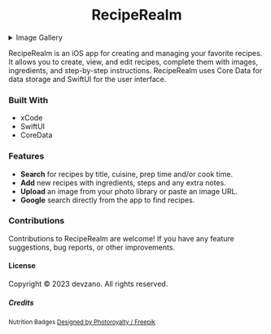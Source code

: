 <h1 align="center">RecipeRealm</h1>

<details>
  <summary>Image Gallery</summary>

  Click on the image titles to view the images:

  * [RecipeRealm List View](/Screenshots/RecipeRealm(Home).png)
  * [RecipeRealm New Recipe View](/Screenshots/RecipeRealm(New).png)
  * [RecipeRealm New Recipe View 2](/Screenshots/RecipeRealm(New2).png)
  * [RecipeRealm Test Detail View](/Screenshots/RecipeRealm(Detail).png)
  * [RecipeRealm Test Edit Detail View](/Screenshots/RecipeRealm(DetailEdit).png)
  * [RecipeRealm Detail 1 View](/Screenshots/RecipeRealm(Detail1).png)
  * [RecipeRealm Detail 2 View](/Screenshots/RecipeRealm(Detail2).png)

</details>



RecipeRealm is an iOS app for creating and managing your favorite recipes. It allows you to create, view, and edit recipes, complete them with images, ingredients, and step-by-step instructions. RecipeRealm uses Core Data for data storage and SwiftUI for the user interface.

### Built With
* xCode
* SwiftUI
* CoreData

### Features
* __Search__ for recipes by title, cuisine, prep time and/or cook time.
* __Add__ new recipes with ingredients, steps and any extra notes.
* __Upload__ an image from your photo library or paste an image URL.
* __Google__ search directly from the app to find recipes.

### Contributions
Contributions to RecipeRealm are welcome! If you have any feature suggestions, bug reports, or other improvements.

#### License
Copyright © 2023 devzano. All rights reserved.

##### Credits
<small>Nutrition Badges <a href="http://www.freepik.com">Designed by Photoroyalty / Freepik</a></small>